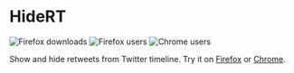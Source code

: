 # HideRT

![Firefox downloads](https://img.shields.io/amo/dw/hidert.svg)
![Firefox users](https://img.shields.io/amo/users/hidert.svg)
![Chrome users](https://img.shields.io/chrome-web-store/users/gcekingpjldiahkdoddobmigpldmlojk.svg)

Show and hide retweets from Twitter timeline. Try it on [Firefox](https://addons.mozilla.org/firefox/addon/hidert) or [Chrome](https://chrome.google.com/webstore/detail/hidert/gcekingpjldiahkdoddobmigpldmlojk).